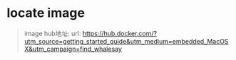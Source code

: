 # locate image

> image hub地址:
> url: https://hub.docker.com/?utm_source=getting_started_guide&utm_medium=embedded_MacOSX&utm_campaign=find_whalesay


